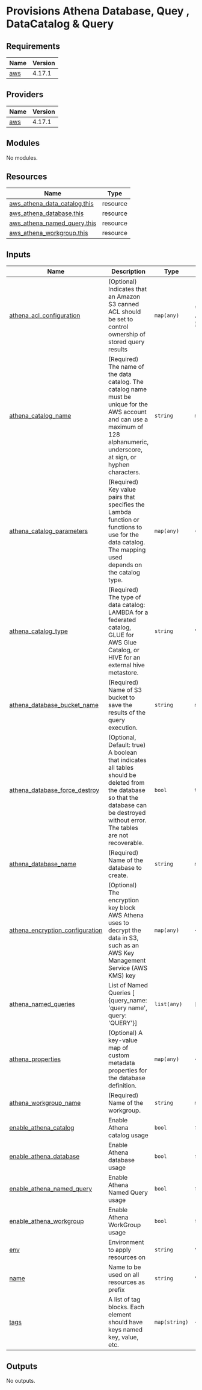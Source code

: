 # Provisions Athena Database, Quey , DataCatalog & Query


<!-- BEGINNING OF PRE-COMMIT-TERRAFORM DOCS HOOK -->
## Requirements

| Name | Version |
|------|---------|
| <a name="requirement_aws"></a> [aws](#requirement\_aws) | 4.17.1 |

## Providers

| Name | Version |
|------|---------|
| <a name="provider_aws"></a> [aws](#provider\_aws) | 4.17.1 |

## Modules

No modules.

## Resources

| Name | Type |
|------|------|
| [aws_athena_data_catalog.this](https://registry.terraform.io/providers/hashicorp/aws/4.17.1/docs/resources/athena_data_catalog) | resource |
| [aws_athena_database.this](https://registry.terraform.io/providers/hashicorp/aws/4.17.1/docs/resources/athena_database) | resource |
| [aws_athena_named_query.this](https://registry.terraform.io/providers/hashicorp/aws/4.17.1/docs/resources/athena_named_query) | resource |
| [aws_athena_workgroup.this](https://registry.terraform.io/providers/hashicorp/aws/4.17.1/docs/resources/athena_workgroup) | resource |

## Inputs

| Name | Description | Type | Default | Required |
|------|-------------|------|---------|:--------:|
| <a name="input_athena_acl_configuration"></a> [athena\_acl\_configuration](#input\_athena\_acl\_configuration) | (Optional) Indicates that an Amazon S3 canned ACL should be set to control ownership of stored query results | `map(any)` | <pre>{<br>  "s3_acl_option": "BUCKET_OWNER_FULL_CONTROL"<br>}</pre> | no |
| <a name="input_athena_catalog_name"></a> [athena\_catalog\_name](#input\_athena\_catalog\_name) | (Required) The name of the data catalog. The catalog name must be unique for the AWS account and can use a maximum of 128 alphanumeric, underscore, at sign, or hyphen characters. | `string` | `null` | no |
| <a name="input_athena_catalog_parameters"></a> [athena\_catalog\_parameters](#input\_athena\_catalog\_parameters) | (Required) Key value pairs that specifies the Lambda function or functions to use for the data catalog. The mapping used depends on the catalog type. | `map(any)` | `{}` | no |
| <a name="input_athena_catalog_type"></a> [athena\_catalog\_type](#input\_athena\_catalog\_type) | (Required) The type of data catalog: LAMBDA for a federated catalog, GLUE for AWS Glue Catalog, or HIVE for an external hive metastore. | `string` | `"LAMBDA"` | no |
| <a name="input_athena_database_bucket_name"></a> [athena\_database\_bucket\_name](#input\_athena\_database\_bucket\_name) | (Required) Name of S3 bucket to save the results of the query execution. | `string` | `null` | no |
| <a name="input_athena_database_force_destroy"></a> [athena\_database\_force\_destroy](#input\_athena\_database\_force\_destroy) | (Optional, Default: true) A boolean that indicates all tables should be deleted from the database so that the database can be destroyed without error. The tables are not recoverable. | `bool` | `true` | no |
| <a name="input_athena_database_name"></a> [athena\_database\_name](#input\_athena\_database\_name) | (Required) Name of the database to create. | `string` | `null` | no |
| <a name="input_athena_encryption_configuration"></a> [athena\_encryption\_configuration](#input\_athena\_encryption\_configuration) | (Optional) The encryption key block AWS Athena uses to decrypt the data in S3, such as an AWS Key Management Service (AWS KMS) key | `map(any)` | `{}` | no |
| <a name="input_athena_named_queries"></a> [athena\_named\_queries](#input\_athena\_named\_queries) | List of Named Queries [ {query\_name: 'query name', query: 'QUERY'}] | `list(any)` | `[]` | no |
| <a name="input_athena_properties"></a> [athena\_properties](#input\_athena\_properties) | (Optional) A key-value map of custom metadata properties for the database definition. | `map(any)` | `{}` | no |
| <a name="input_athena_workgroup_name"></a> [athena\_workgroup\_name](#input\_athena\_workgroup\_name) | (Required) Name of the workgroup. | `string` | `null` | no |
| <a name="input_enable_athena_catalog"></a> [enable\_athena\_catalog](#input\_enable\_athena\_catalog) | Enable Athena catalog usage | `bool` | `false` | no |
| <a name="input_enable_athena_database"></a> [enable\_athena\_database](#input\_enable\_athena\_database) | Enable Athena database usage | `bool` | `false` | no |
| <a name="input_enable_athena_named_query"></a> [enable\_athena\_named\_query](#input\_enable\_athena\_named\_query) | Enable Athena Named Query usage | `bool` | `false` | no |
| <a name="input_enable_athena_workgroup"></a> [enable\_athena\_workgroup](#input\_enable\_athena\_workgroup) | Enable Athena WorkGroup usage | `bool` | `false` | no |
| <a name="input_env"></a> [env](#input\_env) | Environment to apply resources on | `string` | `"dev"` | no |
| <a name="input_name"></a> [name](#input\_name) | Name to be used on all resources as prefix | `string` | `"hle"` | no |
| <a name="input_tags"></a> [tags](#input\_tags) | A list of tag blocks. Each element should have keys named key, value, etc. | `map(string)` | `{}` | no |

## Outputs

No outputs.
<!-- END OF PRE-COMMIT-TERRAFORM DOCS HOOK -->
